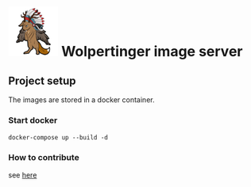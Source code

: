 # <img src="logo.png" width="100"/> Wolpertinger image server

## Project setup

The images are stored in a docker container.

### Start docker

```
docker-compose up --build -d
```
### How to contribute

see [here](/contribute/CONTRIBUTE.md)
